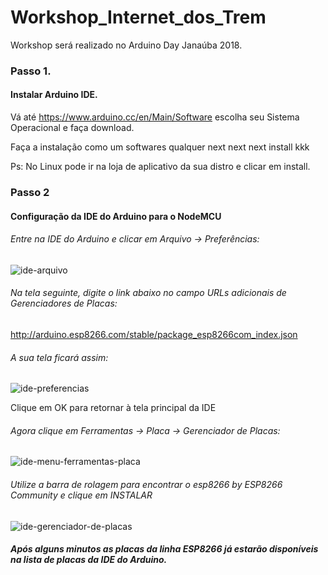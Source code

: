 # Workshop_Internet_dos_Trem
Workshop será realizado no Arduino Day Janaúba 2018.

### Passo 1.

#### Instalar Arduino IDE.

Vá até https://www.arduino.cc/en/Main/Software escolha seu Sistema Operacional e faça download.

Faça a instalação como um softwares qualquer next next next install kkk

Ps: No Linux pode ir na loja de aplicativo da sua distro e clicar em install.

### Passo 2

#### Configuração da IDE do Arduino para o NodeMCU

###### Entre na IDE do Arduino e clicar em Arquivo -> Preferências:

![ide-arquivo](https://user-images.githubusercontent.com/8213622/38134373-1bab596a-33e9-11e8-82be-93bde14aed60.png)

###### Na tela seguinte, digite o link abaixo no campo URLs adicionais de Gerenciadores de Placas:

http://arduino.esp8266.com/stable/package_esp8266com_index.json

###### A sua tela ficará assim:

![ide-preferencias](https://user-images.githubusercontent.com/8213622/38134378-1c618b9a-33e9-11e8-868f-d558847ceeb7.png)

Clique em OK para retornar à tela principal da IDE

###### Agora clique em Ferramentas -> Placa -> Gerenciador de Placas:

![ide-menu-ferramentas-placa](https://user-images.githubusercontent.com/8213622/38134376-1c1656de-33e9-11e8-8147-49705543512f.png)

###### Utilize a barra de rolagem para encontrar o esp8266 by ESP8266 Community e clique em INSTALAR

![ide-gerenciador-de-placas](https://user-images.githubusercontent.com/8213622/38134375-1bf32ce0-33e9-11e8-912b-9acff9868631.png)

##### Após alguns minutos as placas da linha ESP8266 já estarão disponíveis na lista de placas da IDE do Arduino.
